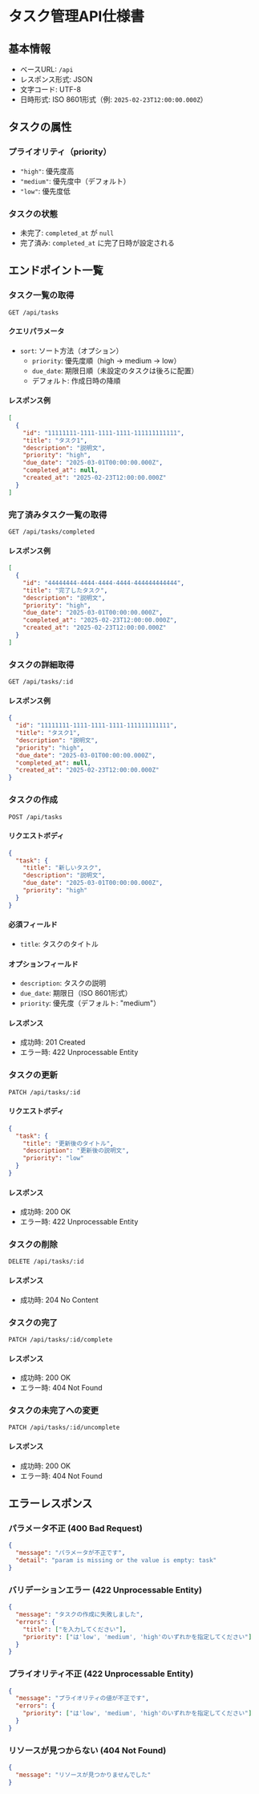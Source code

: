 # タスク管理API仕様書

## 基本情報

* ベースURL: `/api`
* レスポンス形式: JSON
* 文字コード: UTF-8
* 日時形式: ISO 8601形式（例: `2025-02-23T12:00:00.000Z`）

## タスクの属性

### プライオリティ（priority）
- `"high"`: 優先度高
- `"medium"`: 優先度中（デフォルト）
- `"low"`: 優先度低

### タスクの状態
- 未完了: `completed_at` が `null`
- 完了済み: `completed_at` に完了日時が設定される

## エンドポイント一覧

### タスク一覧の取得

```
GET /api/tasks
```

#### クエリパラメータ
- `sort`: ソート方法（オプション）
  - `priority`: 優先度順（high → medium → low）
  - `due_date`: 期限日順（未設定のタスクは後ろに配置）
  - デフォルト: 作成日時の降順

#### レスポンス例
```json
[
  {
    "id": "11111111-1111-1111-1111-111111111111",
    "title": "タスク1",
    "description": "説明文",
    "priority": "high",
    "due_date": "2025-03-01T00:00:00.000Z",
    "completed_at": null,
    "created_at": "2025-02-23T12:00:00.000Z"
  }
]
```

### 完了済みタスク一覧の取得

```
GET /api/tasks/completed
```

#### レスポンス例
```json
[
  {
    "id": "44444444-4444-4444-4444-444444444444",
    "title": "完了したタスク",
    "description": "説明文",
    "priority": "high",
    "due_date": "2025-03-01T00:00:00.000Z",
    "completed_at": "2025-02-23T12:00:00.000Z",
    "created_at": "2025-02-23T12:00:00.000Z"
  }
]
```

### タスクの詳細取得

```
GET /api/tasks/:id
```

#### レスポンス例
```json
{
  "id": "11111111-1111-1111-1111-111111111111",
  "title": "タスク1",
  "description": "説明文",
  "priority": "high",
  "due_date": "2025-03-01T00:00:00.000Z",
  "completed_at": null,
  "created_at": "2025-02-23T12:00:00.000Z"
}
```

### タスクの作成

```
POST /api/tasks
```

#### リクエストボディ
```json
{
  "task": {
    "title": "新しいタスク",
    "description": "説明文",
    "due_date": "2025-03-01T00:00:00.000Z",
    "priority": "high"
  }
}
```

#### 必須フィールド
- `title`: タスクのタイトル

#### オプションフィールド
- `description`: タスクの説明
- `due_date`: 期限日（ISO 8601形式）
- `priority`: 優先度（デフォルト: "medium"）

#### レスポンス
- 成功時: 201 Created
- エラー時: 422 Unprocessable Entity

### タスクの更新

```
PATCH /api/tasks/:id
```

#### リクエストボディ
```json
{
  "task": {
    "title": "更新後のタイトル",
    "description": "更新後の説明文",
    "priority": "low"
  }
}
```

#### レスポンス
- 成功時: 200 OK
- エラー時: 422 Unprocessable Entity

### タスクの削除

```
DELETE /api/tasks/:id
```

#### レスポンス
- 成功時: 204 No Content

### タスクの完了

```
PATCH /api/tasks/:id/complete
```

#### レスポンス
- 成功時: 200 OK
- エラー時: 404 Not Found

### タスクの未完了への変更

```
PATCH /api/tasks/:id/uncomplete
```

#### レスポンス
- 成功時: 200 OK
- エラー時: 404 Not Found

## エラーレスポンス

### パラメータ不正 (400 Bad Request)
```json
{
  "message": "パラメータが不正です",
  "detail": "param is missing or the value is empty: task"
}
```

### バリデーションエラー (422 Unprocessable Entity)
```json
{
  "message": "タスクの作成に失敗しました",
  "errors": {
    "title": ["を入力してください"],
    "priority": ["は'low', 'medium', 'high'のいずれかを指定してください"]
  }
}
```

### プライオリティ不正 (422 Unprocessable Entity)
```json
{
  "message": "プライオリティの値が不正です",
  "errors": {
    "priority": ["は'low', 'medium', 'high'のいずれかを指定してください"]
  }
}
```

### リソースが見つからない (404 Not Found)
```json
{
  "message": "リソースが見つかりませんでした"
}